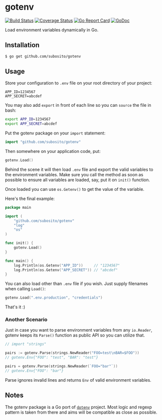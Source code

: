 # gotenv

[![Build Status](https://travis-ci.org/subosito/gotenv.svg?branch=master)](https://travis-ci.org/subosito/gotenv)
[![Coverage Status](https://badgen.net/codecov/c/github/subosito/gotenv)](https://codecov.io/gh/subosito/gotenv)
[![Go Report Card](https://goreportcard.com/badge/subosito/gotenv)](https://goreportcard.com/report/subosito/gotenv)
[![GoDoc](https://godoc.org/github.com/subosito/gotenv?status.svg)](https://godoc.org/github.com/subosito/gotenv)

Load environment variables dynamically in Go.

## Installation

```bash
$ go get github.com/subosito/gotenv
```

## Usage

Store your configuration to `.env` file on your root directory of your project:

```
APP_ID=1234567
APP_SECRET=abcdef
```

You may also add `export` in front of each line so you can `source` the file in bash:

```bash
export APP_ID=1234567
export APP_SECRET=abcdef
```

Put the gotenv package on your `import` statement:

```go
import "github.com/subosito/gotenv"
```

Then somewhere on your application code, put:

```go
gotenv.Load()
```

Behind the scene it will then load `.env` file and export the valid variables to the environment variables. Make sure you call the method as soon as possible to ensure all variables are loaded, say, put it on `init()` function.

Once loaded you can use `os.Getenv()` to get the value of the variable.

Here's the final example:

```go
package main

import (
	"github.com/subosito/gotenv"
	"log"
	"os"
)

func init() {
	gotenv.Load()
}

func main() {
	log.Println(os.Getenv("APP_ID"))     // "1234567"
	log.Println(os.Getenv("APP_SECRET")) // "abcdef"
}
```

You can also load other than `.env` file if you wish. Just supply filenames when calling `Load()`:

```go
gotenv.Load(".env.production", "credentials")
```

That's it :)

### Another Scenario

Just in case you want to parse environment variables from any `io.Reader`, gotenv keeps its `Parse()` function as public API so you can utilize that.

```go
// import "strings"

pairs := gotenv.Parse(strings.NewReader("FOO=test\nBAR=$FOO"))
// gotenv.Env{"FOO": "test", "BAR": "test"}

pairs = gotenv.Parse(strings.NewReader(`FOO="bar"`))
// gotenv.Env{"FOO": "bar"}
```

Parse ignores invalid lines and returns `Env` of valid environment variables.

## Notes

The gotenv package is a Go port of [`dotenv`](https://github.com/bkeepers/dotenv) project. Most logic and regexp pattern is taken from there and aims will be compatible as close as possible.
